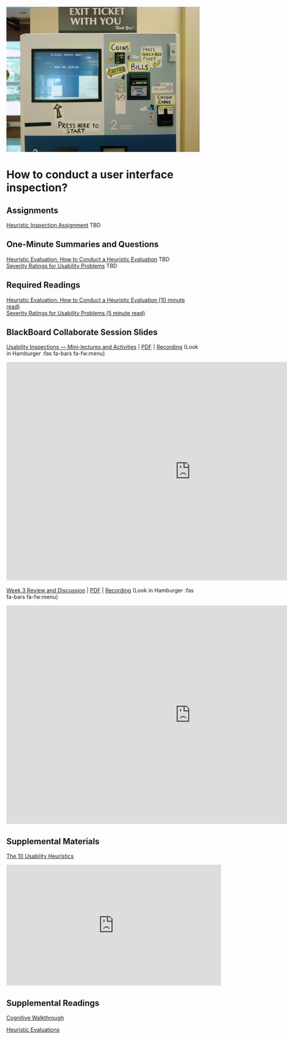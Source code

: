 ![Complex User Interface](assets/images/2760207306_21ac555261_b.jpg ':class=banner-image')

# How to conduct a user interface inspection?

## Assignments
[Heuristic Inspection Assignment](#) <span class='badge'> TBD</span>  

## One-Minute Summaries and Questions  
[Heuristic Evaluation: How to Conduct a Heuristic Evaluation](#) <span class='badge'> TBD</span>  
[Severity Ratings for Usability Problems](#) <span class='badge'> TBD</span>  

## Required Readings  
[Heuristic Evaluation: How to Conduct a Heuristic Evaluation (10 minute read)](https://www.interaction-design.org/literature/article/heuristic-evaluation-how-to-conduct-a-heuristic-evaluation)  
[Severity Ratings for Usability Problems (5 minute read)](https://www.nngroup.com/articles/how-to-rate-the-severity-of-usability-problems/)   

## BlackBoard Collaborate Session Slides
[Usability Inspections — Mini-lectures and Activities](https://docs.google.com/presentation/d/e/2PACX-1vSnjRHSOVkJNEJXg7g9FbDwp_XdEus8w1aOc5x_FNluoU_yBme1uW5LZRRzlCg8ULAL3FWvtPcY5NA5/pub?start=false&loop=false&delayms=3000) | [PDF](#) | [Recording](https://canvas.sfu.ca/courses/59869/external_tools/3544) (Look in Hamburger :fas fa-bars fa-fw:menu)

<div class="video-container-16by9"><iframe src="https://docs.google.com/presentation/d/e/2PACX-1vRdfDDdBLFcwOJ4qUNWlGzyffy8qmRVZ32nsNwjT_Y2RjaBiFskNiVZKyTEWODwQqU1A1G85HAG9PaL/embed?start=false&loop=false&delayms=3000" frameborder="0" width="960" height="569" allowfullscreen="true" mozallowfullscreen="true" webkitallowfullscreen="true"></iframe></div>

[Week 3 Review and Discussion](https://docs.google.com/presentation/d/e/2PACX-1vTtuoW_jgUevUlfaQhk2sCiE39Iqq5B1nf9KJMNgeYMNdu5tl6MoONo1ZeFJSgwdqI3KgtNgBZwrtzI/pub?start=false&loop=false&delayms=3000) | [PDF](#) | [Recording](https://canvas.sfu.ca/courses/59869/external_tools/3544) (Look in Hamburger :fas fa-bars fa-fw:menu)

<div class="video-container-16by9"><iframe src="https://docs.google.com/presentation/d/e/2PACX-1vRdfDDdBLFcwOJ4qUNWlGzyffy8qmRVZ32nsNwjT_Y2RjaBiFskNiVZKyTEWODwQqU1A1G85HAG9PaL/embed?start=false&loop=false&delayms=3000" frameborder="0" width="960" height="569" allowfullscreen="true" mozallowfullscreen="true" webkitallowfullscreen="true"></iframe></div>

## Supplemental Materials  
[The 10 Usability Heuristics](https://www.youtube.com/playlist?list=PLJOFJ3Ok_idtb2YeifXlG1-TYoMBLoG6I)  
<div class="video-container-16by9"><iframe width="560" height="315" src="https://www.youtube.com/embed/videoseries?list=PLJOFJ3Ok_idtb2YeifXlG1-TYoMBLoG6I" title="YouTube video player" frameborder="0" allow="accelerometer; autoplay; clipboard-write; encrypted-media; gyroscope; picture-in-picture" allowfullscreen></iframe></div>

## Supplemental Readings

[Cognitive Walkthrough](ux-techniques-guide/07.how-to-conduct-a-user-interface-inspection/cognitive-walkthroughs.md ':include')

[Heuristic Evaluations](ux-techniques-guide/07.how-to-conduct-a-user-interface-inspection/heuristic-evaluations.md ':include')
